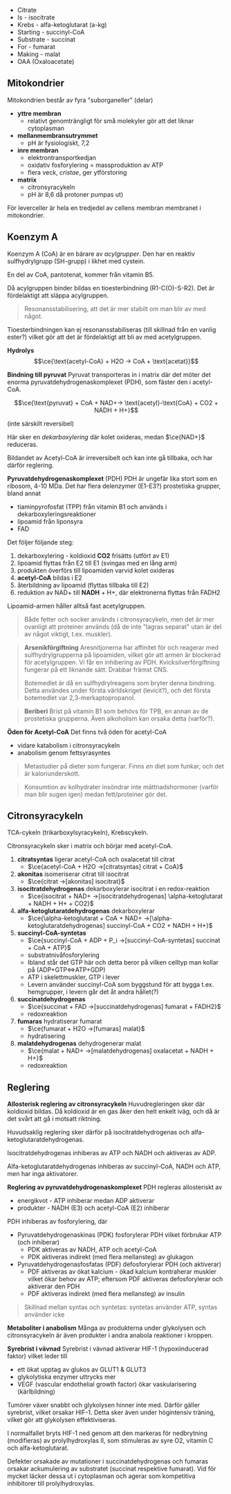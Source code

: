 - Citrate
- Is - isocitrate
- Krebs - alfa-ketoglutarat (a-kg)
- Starting - succinyl-CoA
- Substrate - succinat
- For - fumarat
- Making - malat
- OAA (Oxaloacetate)

## Mitokondrier
Mitokondrien består av fyra "suborganeller" (delar)
- **yttre membran**
	- relativt genomträngligt för små molekyler gör att det liknar cytoplasman
- **mellanmembransutrymmet**
	- pH är fysiologiskt, 7,2
- **inre membran**
	- elektrontransportkedjan
	- oxidativ fosforylering = massproduktion av ATP
	- flera veck, *cristae*, ger ytförstoring
- **matrix**
	- citronsyracykeln
	- pH är 8,6 då protoner pumpas ut)

För leverceller är hela en tredjedel av cellens membran membranet i mitokondrier.

## Koenzym A
Koenzym A (CoA) är en bärare av *acylgrupper*. Den har en reaktiv sulfhydrylgrupp (SH-grupp) i likhet med cystein.

En del av CoA, pantotenat, kommer från vitamin B5.

Då acylgruppen binder bildas en tioesterbindning (R1-C(O)-S-R2). Det är fördelaktigt att släppa acylgruppen.

> Resonansstabilisering, att det är mer stabilt om man blir av med något.

Tioesterbindningen kan ej resonansstabiliseras (till skillnad från en vanlig ester?) vilket gör att det är fördelaktigt att bli av med acetylgruppen.

**Hydrolys**
$$\ce{\text{acetyl-CoA} + H2O -> CoA + \text{acetat}}$$

**Bindning till pyruvat**
Pyruvat transporteras in i matrix där det möter det enorma pyruvatdehydrogenaskomplexet (PDH), som fäster den i acetyl-CoA.

$$\ce{\text{pyruvat} + CoA + NAD+-> \text{acetyl}-\text{CoA} + CO2 + NADH + H+}$$

(inte särskilt reversibel)

Här sker en *dekarboxylering* där kolet oxideras, medan $\ce{NAD+}$ reduceras.

Bildandet av Acetyl-CoA är irreversibelt och kan inte gå tillbaka, och har därför reglering.

**Pyruvatdehydrogenaskomplexet** (PDH)
PDH är ungefär lika stort som en ribosom, 4-10 MDa. Det har flera delenzymer (E1-E3?) prostetiska grupper, bland annat
- tiaminpyrofosfat (TPP) från vitamin B1 och används i dekarboxyleringsreaktioner
- lipoamid från liponsyra
- FAD

Det följer följande steg:
1. dekarboxylering - koldioxid **CO2** frisätts (utfört av E1)
2. lipoamid flyttas från E2 till E1 (svingas med en lång arm)
3. produkten överförs till lipoamiden varvid kolet oxideras
4. **acetyl-CoA** bildas i E2
5. återbildning av lipoamid (flyttas tillbaka till E2)
6. reduktion av NAD+ till **NADH** + H+, där elektronerna flyttas från FADH2

Lipoamid-armen håller alltså fast acetylgruppen.

> Både fetter och socker används i citronsyracykeln, men det är mer ovanligt att proteiner används (då de inte "lagras separat" utan är del av något viktigt, t.ex. muskler).

> **Arsenikförgiftning**
> Aresnitjonerna har affinitet för och reagerar med sulfhydrylgrupperna på lipoamiden, vilket gör att armen är blockerad för acetylgruppen. Vi får en inhibering av PDH. Kvicksilverförgiftning fungerar på ett liknande sätt. Drabbar främst CNS.
> 
> Botemedlet är då en sulfhydrylreagens som bryter denna bindning. Detta användes under första världskriget (levicit?), och det första botemedlet var 2,3-merkaptopropanol.

> **Beriberi**
> Brist på vitamin B1 som behövs för TPB, en annan av de prostetiska grupperna. Även alkoholism kan orsaka detta (varför?).

**Öden för Acetyl-CoA**
Det finns två öden för acetyl-CoA
- vidare katabolism i citronsyracykeln
- anabolism genom fettsyrasyntes

> Metastudier på dieter som fungerar. Finns *en* diet som funkar, och det är kaloriunderskott.

> Konsumtion av kolhydrater insöndrar inte mättnadshormoner (varför man blir sugen igen) medan fett/proteiner gör det.
## Citronsyracykeln
TCA-cykeln (trikarboxylsyracykeln), Krebscykeln.

Citronsyracykeln sker i matrix och börjar med acetyl-CoA.

1. **citratsyntas** ligerar acetyl-CoA och oxalacetat till citrat
	- $\ce{acetyl-CoA + H2O ->[citratsyntas] citrat + CoA}$
2. **akonitas** isomeriserar citrat till isocitrat
	- $\ce{citrat ->[akonitas] isocitrat}$
3. **isocitratdehydrogenas** dekarboxylerar isocitrat i en redox-reaktion
	- $\ce{isocitrat + NAD+ ->[isocitratdehydrogenas] \alpha-ketoglutarat + NADH + H+ + CO2}$
4. **alfa-ketoglutaratdehydrogenas** dekarboxylerar
	- $\ce{\alpha-ketoglutarat + CoA + NAD+ ->[\alpha-ketoglutaratdehydrogenas] succinyl-CoA + CO2 + NADH + H+}$
5. **succinyl-CoA-syntetas**
	- $\ce{succinyl-CoA + ADP + P_i ->[succinyl-CoA-syntetas] succinat + CoA + ATP}$
	- substratnivåfosforylering
	- Ibland står det GTP här och detta beror på vilken celltyp man kollar på (ADP+GTP<=>ATP+GDP)
	- ATP i skelettmuskler, GTP i lever
	- Levern använder succinyl-CoA som byggstund för att bygga t.ex. hemgrupper, i levern går det åt andra hållet(?)
6. **succinatdehydrogenas**
	- $\ce{succinat + FAD ->[succinatdehydrogenas] fumarat + FADH2}$
	- redoxreaktion
7. **fumaras** hydratiserar fumarat
	- $\ce{fumarat + H2O ->[fumaras] malat}$
	- hydratisering
8. **malatdehydrogenas** dehydrogenerar malat
	- $\ce{malat + NAD+ ->[malatdehydrogenas] oxalacetat + NADH + H+}$
	- redoxreaktion
## Reglering
**Allosterisk reglering av citronsyracykeln**
Huvudregleringen sker där koldioxid bildas. Då koldioxid är en gas åker den helt enkelt iväg, och då är det svårt att gå i motsatt riktning.

Huvudsaklig reglering sker därför på isocitratdehydrogenas och alfa-ketoglutaratdehydrogenas.

Isocitratdehydrogenas inhiberas av ATP och NADH och aktiveras av ADP.

Alfa-ketoglutaratdehydrogenas inhiberas av succinyl-CoA, NADH och ATP, men har inga aktivatorer.

**Reglering av pyruvatdehydrogenaskomplexet**
PDH regleras allosteriskt av
- energikvot - ATP inhiberar medan ADP aktiverar
- produkter - NADH (E3) och acetyl-CoA (E2) inhiberar

PDH inhiberas av fosforylering, där
- Pyruvatdehydrogenaskinas (PDK) fosforylerar PDH vilket förbrukar ATP (och inhiberar)
	- PDK aktiveras av NADH, ATP och acetyl-CoA
	- PDK aktiveras indirekt (med flera mellansteg) av glukagon
- Pyruvatdehydrogenasfosfatas (PDF) defosforylerar PDH (och aktiverar)
	- PDF aktiveras av ökat kalcium - ökad kalcium kontraherar muskler vilket ökar behov av ATP; eftersom PDF aktiveras defosforylerar och aktiverar den PDH
	- PDF aktiveras indirekt (med flera mellansteg) av insulin

> Skillnad mellan syntas och syntetas: syntetas använder ATP, syntas använder icke

**Metaboliter i anabolism**
Många av produkterna under glykolysen och citronsyracykeln är även produkter i andra anabola reaktioner i kroppen.

**Syrebrist i vävnad**
Syrebrist i vävnad aktiverar HIF-1 (hypoxiinducerad faktor) vilket leder till
- ett ökat upptag av glukos av GLUT1 & GLUT3
- glykolytiska enzymer uttrycks mer
- VEGF (vascular endothelial growth factor) ökar vaskularisering (kärlbildning)

Tumörer växer snabbt och glykolysen hinner inte med. Därför gäller syrebrist, vilket orsakar HIF-1. Detta sker även under högintensiv träning, vilket gör att glykolysen effektiviseras.

I normalfallet bryts HIF-1 ned genom att den markeras för nedbrytning (modifieras) av prolylhydroxylas II, som stimuleras av syre O2, vitamin C och alfa-ketoglutarat.

Defekter orsakade av mutationer i succinatdehydrogenas och fumaras orsakar ackumulering av substratet (succinat respektive fumarat). Vid för mycket läcker dessa ut i cytoplasman och agerar som kompetitiva inhibitorer till prolylhydroxylas.
